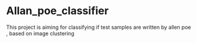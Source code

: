 # Allan_poe_classifier
 This project is aiming for classifying if test samples are written by allen poe , based on image clustering 
